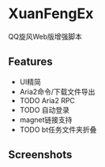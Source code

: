 XuanFengEx
==========

QQ旋风Web版增强脚本

Features
--------

- UI精简
- Aria2命令/下载文件导出
- TODO Aria2 RPC
- TODO 自动登录
- magnet链接支持
- TODO bt任务文件夹折叠


Screenshots
-----------


